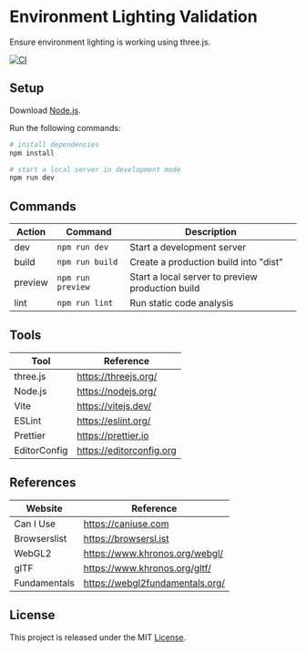 # Environment Lighting Validation

Ensure environment lighting is working using three.js.

[![CI][ci-badge]][ci-url]

## Setup

Download [Node.js](https://nodejs.org/en/download/).

Run the following commands:

```bash
# install dependencies
npm install

# start a local server in development mode
npm run dev
```

## Commands

| Action  | Command           | Description                                      |
| ------- | ----------------- | ------------------------------------------------ |
| dev     | `npm run dev`     | Start a development server                       |
| build   | `npm run build`   | Create a production build into "dist"            |
| preview | `npm run preview` | Start a local server to preview production build |
| lint    | `npm run lint`    | Run static code analysis                         |

## Tools

| Tool         | Reference                |
| ------------ | ------------------------ |
| three.js     | https://threejs.org/     |
| Node.js      | https://nodejs.org/      |
| Vite         | https://vitejs.dev/      |
| ESLint       | https://eslint.org/      |
| Prettier     | https://prettier.io      |
| EditorConfig | https://editorconfig.org |

## References

| Website      | Reference                       |
| ------------ | ------------------------------- |
| Can I Use    | https://caniuse.com             |
| Browserslist | https://browsersl.ist           |
| WebGL2       | https://www.khronos.org/webgl/  |
| glTF         | https://www.khronos.org/gltf/   |
| Fundamentals | https://webgl2fundamentals.org/ |

## License

This project is released under the MIT [License](LICENSE).

[ci-badge]: https://github.com/epreston/test-lighting/actions/workflows/ci.yml/badge.svg
[ci-url]: https://github.com/epreston/test-lighting/actions


